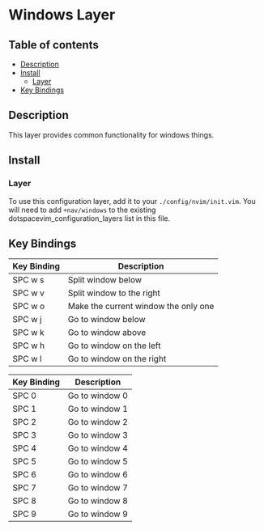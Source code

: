# Windows Layer

## Table of contents

* [Description](#description)
* [Install](#install)
  * [Layer](#layer)
* [Key Bindings](#key-bindings)


## Description

This layer provides common functionality for windows things.


## Install

### Layer

To use this configuration layer, add it to your `./config/nvim/init.vim`. You will need to add `+nav/windows` to the existing dotspacevim_configuration_layers list in this file.


## Key Bindings

| Key Binding | Description                                              |
|-------------|----------------------------------------------------------|
| SPC w s     | Split window below                                       |
| SPC w v     | Split window to the right                                |
| SPC w o     | Make the current window the only one                     |
| SPC w j     | Go to window below                                       |
| SPC w k     | Go to window above                                       |
| SPC w h     | Go to window on the left                                 |
| SPC w l     | Go to window on the right                                |


| Key Binding | Description                            |
|-------------|----------------------------------------|
| SPC 0       | Go to window 0                         |
| SPC 1       | Go to window 1                         |
| SPC 2       | Go to window 2                         |
| SPC 3       | Go to window 3                         |
| SPC 4       | Go to window 4                         |
| SPC 5       | Go to window 5                         |
| SPC 6       | Go to window 6                         |
| SPC 7       | Go to window 7                         |
| SPC 8       | Go to window 8                         |
| SPC 9       | Go to window 9                         |
